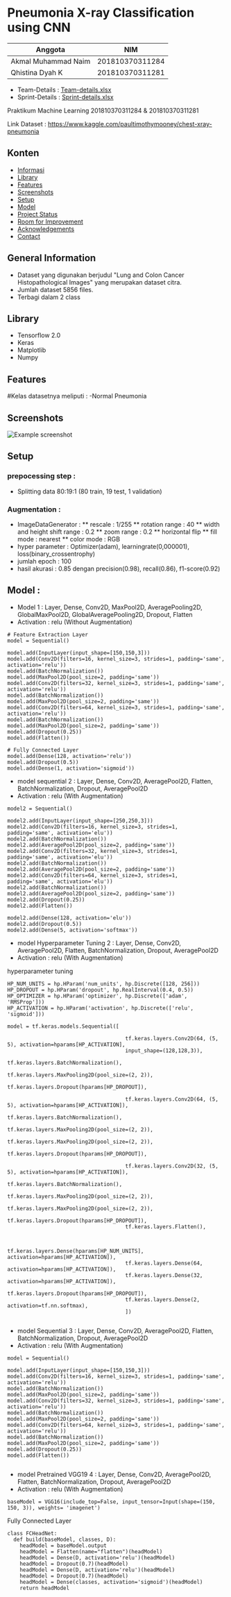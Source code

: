 # Pneumonia X-ray Classification using CNN

| Anggota             | NIM             |
| ------------------- | --------------- |
| Akmal Muhammad Naim | 201810370311284 |
| Qhistina Dyah K     | 201810370311281 |

- Team-Details : [Team-details.xlsx](https://docs.google.com/spreadsheets/d/1MFoxcR4i5nY0az9baZ_RGuibZcmJ-pqobErTnSoZ8BI/edit#gid=0)
- Sprint-Details : [Sprint-details.xlsx](https://docs.google.com/spreadsheets/d/1YglOE6kn-aNgLgnFz80dmph8DgTlm3rExu2rakgyuZQ/edit?usp=sharing)

Praktikum Machine Learning 201810370311284 & 201810370311281

Link Dataset : https://www.kaggle.com/paultimothymooney/chest-xray-pneumonia

## Konten

- [Informasi](#general-information)
- [Library](#technologies-used)
- [Features](#features)
- [Screenshots](#screenshots)
- [Setup](#setup)
- [Model](#model)
- [Project Status](#project-status)
- [Room for Improvement](#room-for-improvement)
- [Acknowledgements](#acknowledgements)
- [Contact](#contact)
<!-- * [License](#license) -->

## General Information

- Dataset yang digunakan berjudul "Lung and Colon Cancer Histopathological Images" yang merupakan dataset citra.
- Jumlah dataset 5856 files.
- Terbagi dalam 2 class

## Library

- Tensorflow 2.0
- Keras
- Matplotlib
- Numpy

## Features

#Kelas datasetnya meliputi :
-Normal
Pneumonia

## Screenshots

![Example screenshot](https://i.imgur.com/jZqpV51.png)

## Setup

### prepocessing step :

- Splitting data 80:19:1 (80 train, 19 test, 1 validation)

### Augmentation :

- ImageDataGenerator :
  ** rescale : 1/255
  ** rotation range : 40
  ** width and height shift range : 0.2
  ** zoom range : 0.2
  ** horizontal flip
  ** fill mode : nearest
  \*\* color mode : RGB
- hyper parameter : Optimizer(adam), learningrate(0,000001), loss(binary_crossentrophy)
- jumlah epoch : 100
- hasil akurasi : 0.85 dengan precision(0.98), recall(0.86), f1-score(0.92)

## Model :

- Model 1 : Layer, Dense, Conv2D, MaxPool2D, AveragePooling2D, GlobalMaxPool2D, GlobalAveragePooling2D, Dropout, Flatten
- Activation : relu (Without Augmentation)

```
# Feature Extraction Layer
model = Sequential()

model.add(InputLayer(input_shape=[150,150,3]))
model.add(Conv2D(filters=16, kernel_size=3, strides=1, padding='same', activation='relu'))
model.add(BatchNormalization())
model.add(MaxPool2D(pool_size=2, padding='same'))
model.add(Conv2D(filters=32, kernel_size=3, strides=1, padding='same', activation='relu'))
model.add(BatchNormalization())
model.add(MaxPool2D(pool_size=2, padding='same'))
model.add(Conv2D(filters=64, kernel_size=3, strides=1, padding='same', activation='relu'))
model.add(BatchNormalization())
model.add(MaxPool2D(pool_size=2, padding='same'))
model.add(Dropout(0.25))
model.add(Flatten())

# Fully Connected Layer
model.add(Dense(128, activation='relu'))
model.add(Dropout(0.5))
model.add(Dense(1, activation='sigmoid'))

```

- model sequential 2 : Layer, Dense, Conv2D, AveragePool2D, Flatten, BatchNormalization, Dropout, AveragePool2D
- Activation : relu (With Augmentation)

```
model2 = Sequential()

model2.add(InputLayer(input_shape=[250,250,3]))
model2.add(Conv2D(filters=16, kernel_size=3, strides=1, padding='same', activation='elu'))
model2.add(BatchNormalization())
model2.add(AveragePool2D(pool_size=2, padding='same'))
model2.add(Conv2D(filters=32, kernel_size=3, strides=1, padding='same', activation='elu'))
model2.add(BatchNormalization())
model2.add(AveragePool2D(pool_size=2, padding='same'))
model2.add(Conv2D(filters=64, kernel_size=3, strides=1, padding='same', activation='elu'))
model2.add(BatchNormalization())
model2.add(AveragePool2D(pool_size=2, padding='same'))
model2.add(Dropout(0.25))
model2.add(Flatten())

model2.add(Dense(128, activation='elu'))
model2.add(Dropout(0.5))
model2.add(Dense(5, activation='softmax'))

```

- model Hyperparameter Tuning 2 : Layer, Dense, Conv2D, AveragePool2D, Flatten, BatchNormalization, Dropout, AveragePool2D
- Activation : relu (With Augmentation)

hyperparameter tuning

```
HP_NUM_UNITS = hp.HParam('num_units', hp.Discrete([128, 256]))
HP_DROPOUT = hp.HParam('dropout', hp.RealInterval(0.4, 0.5))
HP_OPTIMIZER = hp.HParam('optimizer', hp.Discrete(['adam', 'RMSProp']))
HP_ACTIVATION = hp.HParam('activation', hp.Discrete(['relu', 'sigmoid']))
```

```
model = tf.keras.models.Sequential([

                                      tf.keras.layers.Conv2D(64, (5, 5), activation=hparams[HP_ACTIVATION],
                                      input_shape=(128,128,3)),
                                      tf.keras.layers.BatchNormalization(),
                                      tf.keras.layers.MaxPooling2D(pool_size=(2, 2)),
                                      tf.keras.layers.Dropout(hparams[HP_DROPOUT]),

                                      tf.keras.layers.Conv2D(64, (5, 5), activation=hparams[HP_ACTIVATION]),
                                      tf.keras.layers.BatchNormalization(),
                                      tf.keras.layers.MaxPooling2D(pool_size=(2, 2)),
                                      tf.keras.layers.MaxPooling2D(pool_size=(2, 2)),
                                      tf.keras.layers.Dropout(hparams[HP_DROPOUT]),

                                      tf.keras.layers.Conv2D(32, (5, 5), activation=hparams[HP_ACTIVATION]),
                                      tf.keras.layers.BatchNormalization(),
                                      tf.keras.layers.MaxPooling2D(pool_size=(2, 2)),
                                      tf.keras.layers.MaxPooling2D(pool_size=(2, 2)),
                                      tf.keras.layers.Dropout(hparams[HP_DROPOUT]),
                                      tf.keras.layers.Flatten(),


                                      tf.keras.layers.Dense(hparams[HP_NUM_UNITS], activation=hparams[HP_ACTIVATION]),
                                      tf.keras.layers.Dense(64, activation=hparams[HP_ACTIVATION]),
                                      tf.keras.layers.Dense(32, activation=hparams[HP_ACTIVATION]),
                                      tf.keras.layers.Dropout(hparams[HP_DROPOUT]),
                                      tf.keras.layers.Dense(2, activation=tf.nn.softmax),
                                      ])


```

- model Sequential 3 : Layer, Dense, Conv2D, AveragePool2D, Flatten, BatchNormalization, Dropout, AveragePool2D
- Activation : relu (With Augmentation)

```
model = Sequential()

model.add(InputLayer(input_shape=[150,150,3]))
model.add(Conv2D(filters=16, kernel_size=3, strides=1, padding='same', activation='relu'))
model.add(BatchNormalization())
model.add(MaxPool2D(pool_size=2, padding='same'))
model.add(Conv2D(filters=32, kernel_size=3, strides=1, padding='same', activation='relu'))
model.add(BatchNormalization())
model.add(MaxPool2D(pool_size=2, padding='same'))
model.add(Conv2D(filters=64, kernel_size=3, strides=1, padding='same', activation='relu'))
model.add(BatchNormalization())
model.add(MaxPool2D(pool_size=2, padding='same'))
model.add(Dropout(0.25))
model.add(Flatten())


```

- model Pretrained VGG19 4 : Layer, Dense, Conv2D, AveragePool2D, Flatten, BatchNormalization, Dropout, AveragePool2D
- Activation : relu (With Augmentation)

```
baseModel = VGG16(include_top=False, input_tensor=Input(shape=(150, 150, 3)), weights= 'imagenet')
```

Fully Connected Layer

```
class FCHeadNet:
  def build(baseModel, classes, D):
    headModel = baseModel.output
    headModel = Flatten(name="flatten")(headModel)
    headModel = Dense(D, activation='relu')(headModel)
    headModel = Dropout(0.7)(headModel)
    headModel = Dense(D, activation='relu')(headModel)
    headModel = Dropout(0.7)(headModel)
    headModel = Dense(classes, activation='sigmoid')(headModel)
    return headModel


```
